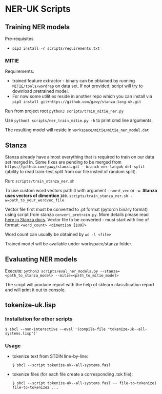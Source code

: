 # NER-UK Scripts

## Training NER models

Pre-requisites
* `pip3 install -r scripts/requirements.txt`

### MITIE
Requirements:
* trained feature extractor - binary can be obtained by running `MITIE/tools/wordrep` on data set. If not provided, script will try to download pretrained model.
* For now some utilities reside in another repo which you can install via `pip3 install git+https://github.com/gawy/stanza-lang-uk.git`

Run from project root
`python3 scripts/train_mitie_ner.py`

Use `python3 scripts/ner_train_mitie.py -h` to print cmd line arguments.

The resulting model will reside in `workspace/mitie/mitie_ner_model.dat`

## Stanza
Stanza already have almost everything that is required to train on our data set merged in.
Some fixes are pending to be merged from `https://github.com/gawy/stanza.git --branch ner-languk-def-split` (ability to read train-test split from our file insted of random split).

Run: `scripts/train_stanza_ner.sh`

To use custom word vectors path it with argument `--word_vec` or `-w`. **Stanza uses vectors of dimention `100`**. 
`scripts/train_stanza_ner.sh -w=path_to_your_wordvec_file`

Vector file first must be converted to .pt format (pytorch binary format) using script from stanza `convert_pretrain.py`. More details please read [here in Stanza docs](https://stanfordnlp.github.io/stanza/word_vectors.html).
Vector file to be converted - must start with line of format: `<word_count> <dimention [100]>`

Word count can usually be obtained by `wc -l <file>`

Trained model will be available under workspace/stanza folder.

## Evaluating NER models
Execute: `python3 scripts/eval_ner_models.py --stanza=<path_to_stanza_model> --mitie=<path_to_mitie_model>`

The script will produce report with the help of sklearn classification report and will print it out to console.

## tokenize-uk.lisp


### Installation for other scripts

```
$ sbcl --non-interactive --eval '(compile-file "tokenize-uk--all-systems.lisp")'
```

### Usage

- tokenize text from STDIN line-by-line:

    ```
    $ sbcl --script tokenize-uk--all-systems.fasl
    ```

- tokenize files (for each file create a corresponding .tok file):

    ```
    $ sbcl --script tokenize-uk--all-systems.fasl -- file-to-tokenize1 file-to-tokenize2 ...
    ```
